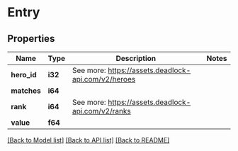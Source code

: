 # Entry

## Properties

Name | Type | Description | Notes
------------ | ------------- | ------------- | -------------
**hero_id** | **i32** | See more: <https://assets.deadlock-api.com/v2/heroes> | 
**matches** | **i64** |  | 
**rank** | **i64** | See more: <https://assets.deadlock-api.com/v2/ranks> | 
**value** | **f64** |  | 

[[Back to Model list]](../README.md#documentation-for-models) [[Back to API list]](../README.md#documentation-for-api-endpoints) [[Back to README]](../README.md)


